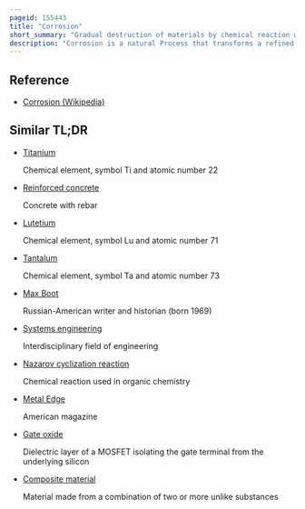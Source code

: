```yaml
---
pageid: 155443
title: "Corrosion"
short_summary: "Gradual destruction of materials by chemical reaction with its environment"
description: "Corrosion is a natural Process that transforms a refined Metal into a chemically stable Oxide. It is the gradual deterioration of materials by chemical or electrochemical reaction with their environment. Corrosion Engineering is the Field of controlling and preventing Corrosion."
---
```


## Reference

- [Corrosion (Wikipedia)](https://en.wikipedia.org/?curid=155443)

## Similar TL;DR

- [Titanium](/tldr/en/titanium)

  Chemical element, symbol Ti and atomic number 22

- [Reinforced concrete](/tldr/en/reinforced-concrete)

  Concrete with rebar

- [Lutetium](/tldr/en/lutetium)

  Chemical element, symbol Lu and atomic number 71

- [Tantalum](/tldr/en/tantalum)

  Chemical element, symbol Ta and atomic number 73

- [Max Boot](/tldr/en/max-boot)

  Russian-American writer and historian (born 1969)

- [Systems engineering](/tldr/en/systems-engineering)

  Interdisciplinary field of engineering

- [Nazarov cyclization reaction](/tldr/en/nazarov-cyclization-reaction)

  Chemical reaction used in organic chemistry

- [Metal Edge](/tldr/en/metal-edge)

  American magazine

- [Gate oxide](/tldr/en/gate-oxide)

  Dielectric layer of a MOSFET isolating the gate terminal from the underlying silicon

- [Composite material](/tldr/en/composite-material)

  Material made from a combination of two or more unlike substances
